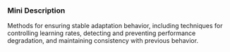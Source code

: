 ### Mini Description

Methods for ensuring stable adaptation behavior, including techniques for controlling learning rates, detecting and preventing performance degradation, and maintaining consistency with previous behavior.
